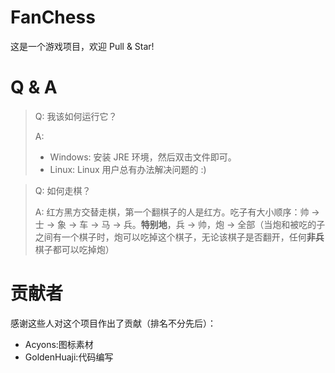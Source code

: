 # FanChess
这是一个游戏项目，欢迎 Pull & Star!

# Q & A
> Q: 我该如何运行它？
> 
> A: 
> + Windows: 安装 JRE 环境，然后双击文件即可。
> + Linux: Linux 用户总有办法解决问题的 :)

> Q: 如何走棋？
> 
> A: 红方黑方交替走棋，第一个翻棋子的人是红方。吃子有大小顺序：帅 -> 士 -> 象 -> 车 -> 马 -> 兵。__特别地__，兵 -> 帅，炮 -> 全部（当炮和被吃的子之间有一个棋子时，炮可以吃掉这个棋子，无论该棋子是否翻开，任何**非兵**棋子都可以吃掉炮）

# 贡献者
感谢这些人对这个项目作出了贡献（排名不分先后）：
 + Acyons:图标素材
 + GoldenHuaji:代码编写
